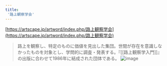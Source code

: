 ```yaml
---
title:
 '路上観察学会'
---
```


[https://artscape.jp/artword/index.php/路上観察学会](https://artscape.jp/artword/index.php/路上観察学会)
> 路上を観察し、特定のものに価値を見出した集団。世間が存在を意識しなかったものを対象とし、学問的に調査・発表する。『[[路上観察学入門]]』の出版に合わせて1986年に結成された団体である。
![image](https://gyazo.com/0ae37b6d95d642a9915d45333eced1fa/thumb/1000)
